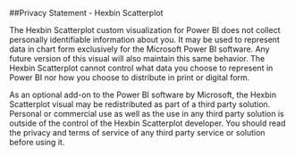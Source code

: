 ##Privacy Statement - Hexbin Scatterplot  
  
The Hexbin Scatterplot custom visualization for Power BI does not collect personally identifiable information about you. It may be used to represent data in chart form exclusively for the Microsoft Power BI software. Any future version of this visual will also maintain this same behavior. The Hexbin Scatterplot cannot control what data you choose to represent in Power BI nor how you choose to distribute in print or digital form.   
  
As an optional add-on to the Power BI software by Microsoft, the Hexbin Scatterplot visual may be redistributed as part of a third party solution. Personal or commercial use as well as the use in any third party solution is outside of the control of the Hexbin Scatterplot developer. You should read the privacy and terms of service of any third party service or solution before using it.
